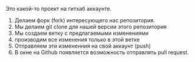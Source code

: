 Это какой-то проект на гитхаб аккаунте.


1. Делаем форк (fork) интересующего нас репозитория.
2. Мы делаем git clone для нашей версии этого репозитория
3. Мы создаем ветку с предлагаемыми изменениями
4. производим все изменения только в этой ветке
5. Отправляем эти измененния на свой аккаунт (push)
6. В окне на Github появляется возможность отправлять pull request.
